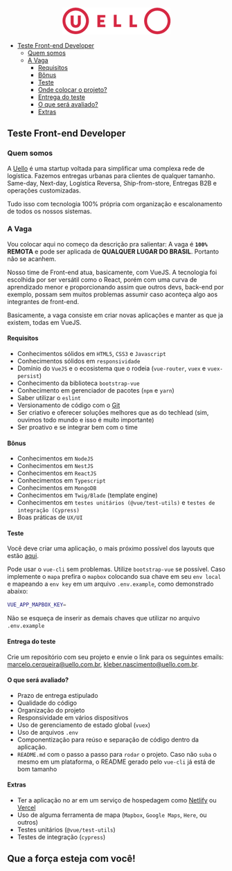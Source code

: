 <p style="text-align: center;" width="100%" align="center">
  <a href="https://uello.com.br"  target="blank" title="Uello">
    <img src="./.github/logo.png" width="250" style="width: 250px;" />
  </a>
</p>

- [Teste Front-end Developer](#teste-front-end-developer)
  - [Quem somos](#quem-somos)
  - [A Vaga](#a-vaga)
    - [Requisitos](#requisitos)
    - [Bônus](#bônus)
    - [Teste](#teste)
    - [Onde colocar o projeto?](#onde-colocar-o-projeto)
    - [Entrega do teste](#entrega-do-teste)
    - [O que será avaliado?](#o-que-será-avaliado)
    - [Extras](#extras)

## Teste Front-end Developer

### Quem somos
A [Uello](https://uello.com.br) é uma startup voltada para simplificar uma complexa rede de logística.
Fazemos entregas urbanas para clientes de qualquer tamanho.
Same-day, Next-day, Logística Reversa, Ship-from-store, Entregas B2B e operações customizadas.

Tudo isso com tecnologia 100% própria com organização e escalonamento de todos os nossos sistemas.

### A Vaga
Vou colocar aqui no começo da descrição pra salientar: A vaga é **`100%` REMOTA** e pode ser aplicada de **QUALQUER LUGAR DO BRASIL**. Portanto não se acanhem.

Nosso time de Front-end atua, basicamente, com VueJS.
A tecnologia foi escolhida por ser versátil como o React, porém com uma curva de aprendizado menor e proporcionando assim que outros devs, back-end por exemplo, possam sem muitos problemas assumir caso aconteça algo aos integrantes de front-end.

Basicamente, a vaga consiste em criar novas aplicações e manter as que ja existem, todas em VueJS.

#### Requisitos
- Conhecimentos sólidos em `HTML5`, `CSS3` e `Javascript`
- Conhecimentos sólidos em `responsividade`
- Domínio do `VueJS` e o ecosistema que o rodeia (`vue-router`, `vuex` e `vuex-persist`)
- Conhecimento da biblioteca `bootstrap-vue`
- Conhecimento em gerenciador de pacotes (`npm` e `yarn`)
- Saber utilizar o `eslint`
- Versionamento de código com o [Git](https://git-scm.com/)
- Ser criativo e oferecer soluções melhores que as do techlead (sim, ouvimos todo mundo e isso é muito importante)
- Ser proativo e se integrar bem com o time

#### Bônus
- Conhecimentos em `NodeJS`
- Conhecimentos em `NestJS`
- Conhecimentos em `ReactJS`
- Conhecimentos em `Typescript`
- Conhecimentos em `MongoDB`
- Conhecimentos em `Twig/Blade` (template engine)
- Conhecimentos em `testes unitários (@vue/test-utils)` e  `testes de integração (Cypress)`
- Boas práticas de `UX/UI`

#### Teste
Você deve criar uma aplicação, o mais próximo possível dos layouts que estão [aqui](https://www.figma.com/file/gsOJ2Q61x3jnVKC50nfR3X/teste-front-end?node-id=0%3A1).

Pode usar o `vue-cli` sem problemas.
Utilize `bootstrap-vue` se possível.
Caso implemente o `mapa` prefira o `mapbox` colocando sua chave em seu `env local` e mapeando a `env key` em um arquivo `.env.example`, como demonstrado abaixo:

```bash
VUE_APP_MAPBOX_KEY=
```

Não se esqueça de inserir as demais chaves que utilizar no arquivo `.env.example`

#### Entrega do teste
Crie um repositório com seu projeto e envie o link para os seguintes emails:  [marcelo.cerqueira@uello.com.br](mailto:marcelo.cerqueira@uello.com.br), [kleber.nascimento@uello.com.br](mailto:kleber.nascimento@uello.com.br).

#### O que será avaliado?
- Prazo de entrega estipulado
- Qualidade do código
- Organização do projeto
- Responsividade em vários dispositivos
- Uso de gerenciamento de estado global (`vuex`)
- Uso de arquivos `.env`
- Componentização para reúso e separação de código dentro da aplicação.
- `README.md` com o passo a passo para `rodar` o projeto. Caso não `suba` o mesmo em um plataforma, o README gerado pelo `vue-cli` já está de bom tamanho

#### Extras
- Ter a aplicação no ar em um serviço de hospedagem como [Netlify](https://www.netlify.com/) ou [Vercel](https://vercel.com/)
- Uso de alguma ferramenta de mapa (`Mapbox`, `Google Maps`, `Here`, ou outros)
- Testes unitários (`@vue/test-utils`)
- Testes de integração (`cypress`)

## Que a força esteja com você!
